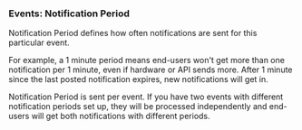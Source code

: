 ### Events: Notification Period

Notification Period defines how often notifications are sent for this particular event.

For example, a 1 minute period means end-users won't get more than one notification per 1 minute, even if hardware or API sends more. After 1 minute since the last posted notification expires, new notifications will get in.

Notification Period is sent per event. If you have two events with different notification periods set up, they will be processed independently and end-users will get both notifications with different periods.
